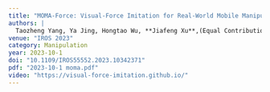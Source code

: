 ```yaml
---
title: "MOMA-Force: Visual-Force Imitation for Real-World Mobile Manipulation"
authors: |
  Taozheng Yang, Ya Jing, Hongtao Wu, **Jiafeng Xu**,(Equal Contribution) *et al.*
venue: "IROS 2023"
category: Manipulation
year: 2023-10-1
doi: "10.1109/IROS55552.2023.10342371"
pdf: "2023-10-1 moma.pdf"
video: "https://visual-force-imitation.github.io/"
---
```

